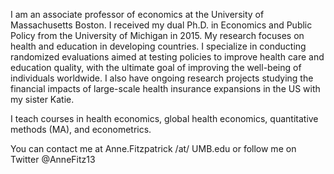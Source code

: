 I am an associate professor of economics at the University of Massachusetts Boston. I received my dual Ph.D. in Economics and Public Policy from the University of Michigan in 2015. My  research  focuses on health and education in developing countries. I specialize in conducting randomized evaluations aimed at testing policies to improve health care and education quality, with the ultimate goal of improving the well-being of individuals worldwide. I also have  ongoing research projects studying the financial impacts of large-scale health insurance expansions in the US with my sister Katie.

I teach courses in health economics, global health economics, quantitative methods (MA), and econometrics.  

You can contact me at Anne.Fitzpatrick /at/ UMB.edu or follow me on Twitter @AnneFitz13 
<!---
AnneFitz13/AnneFitz13 is a ✨ special ✨ repository because its `README.md` (this file) appears on your GitHub profile.
You can click the Preview link to take a look at your changes.
--->
